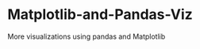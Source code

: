 Matplotlib-and-Pandas-Viz
=========================

More visualizations using pandas and Matplotlib
